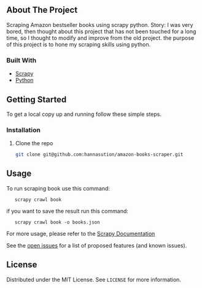 <!--
*** Thanks for checking out the Best-README-Template. If you have a suggestion
*** that would make this better, please fork the repo and create a pull request
*** or simply open an issue with the tag "enhancement".
*** Thanks again! Now go create something AMAZING! :D
***
***
***
*** To avoid retyping too much info. Do a search and replace for the following:
*** github_username, repo_name, twitter_handle, email, project_title, project_description
-->

<!-- ABOUT THE PROJECT -->
## About The Project

Scraping Amazon bestseller books using scrapy python. Story: I was very bored, then thought about this project that has not been touched for a long time, so I thought to modify and improve from the old project. the purpose of this project is to hone my scraping skills using python.


### Built With

* [Scrapy](https://scrapy.org/)
* [Python](https://www.python.org/)



<!-- GETTING STARTED -->
## Getting Started

To get a local copy up and running follow these simple steps.

### Installation

1. Clone the repo
   ```sh
   git clone git@github.com:hannasution/amazon-books-scraper.git
   ```



<!-- USAGE EXAMPLES -->
## Usage

To run scraping book use this command:
```command
   scrapy crawl book
   ```
if you want to save the result run this command:
```command
   scrapy crawl book -o books.json
   ```

For more usage, please refer to the [Scrapy Documentation](https://scrapy.org/doc/)

See the [open issues](https://github.com/github_username/repo_name/issues) for a list of proposed features (and known issues).

<!-- LICENSE -->
## License

Distributed under the MIT License. See `LICENSE` for more information.
